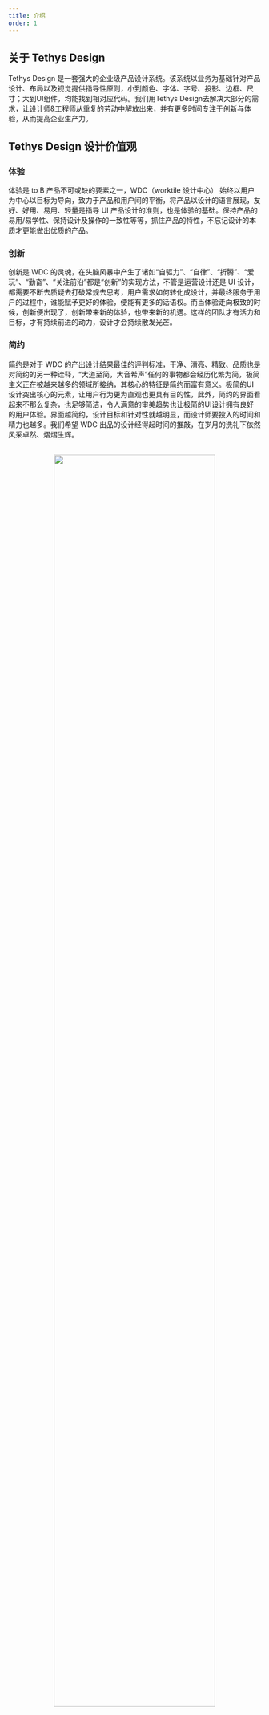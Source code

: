 ```yaml
---
title: 介绍
order: 1
---
```

 ## 关于 Tethys Design

 Tethys Design 是一套强大的企业级产品设计系统。该系统以业务为基础针对产品设计、布局以及视觉提供指导性原则，小到颜色、字体、字号、投影、边框、尺寸；大到UI组件，均能找到相对应代码。我们用Tethys Design去解决大部分的需求，让设计师&工程师从重复的劳动中解放出来，并有更多时间专注于创新与体验，从而提高企业生产力。

## Tethys Design 设计价值观 

### 体验

体验是 to B 产品不可或缺的要素之一，WDC（worktile 设计中心） 始终以用户为中心以目标为导向，致力于产品和用户间的平衡，将产品以设计的语言展现，友好、好用、易用、轻量是指导 UI 产品设计的准则，也是体验的基础。保持产品的易用/易学性、保持设计及操作的一致性等等，抓住产品的特性，不忘记设计的本质才更能做出优质的产品。

### 创新


创新是 WDC 的灵魂，在头脑风暴中产生了诸如“自驱力”、“自律”、“折腾”、“爱玩”、“勤奋”、“关注前沿”都是“创新”的实现方法，不管是运营设计还是 UI 设计，都需要不断去质疑去打破常规去思考，用户需求如何转化成设计，并最终服务于用户的过程中，谁能赋予更好的体验，便能有更多的话语权。而当体验走向极致的时候，创新便出现了，创新带来新的体验，也带来新的机遇。这样的团队才有活力和目标，才有持续前进的动力，设计才会持续散发光芒。

### 简约

简约是对于 WDC 的产出设计结果最佳的评判标准，干净、清亮、精致、品质也是对简约的另一种诠释，“大道至简，大音希声”任何的事物都会经历化繁为简，极简主义正在被越来越多的领域所接纳，其核心的特征是简约而富有意义。极简的UI设计突出核心的元素，让用户行为更为直观也更具有目的性，此外，简约的界面看起来不那么复杂，也足够简洁，令人满意的审美趋势也让极简的UI设计拥有良好的用户体验。界面越简约，设计目标和针对性就越明显，而设计师要投入的时间和精力也越多。我们希望 WDC 出品的设计经得起时间的推敲，在岁月的洗礼下依然风采卓然、熠熠生辉。

</br>

<div align=center>
<img src="assets/images/intro/values.png" width="80%" />
</div>

</br>

 ## 设计语言 2.0

### 价值内涵

设计语言 2.0 面向 Worktile 产品内部，规范侧重在产品设计和实现层面将内容梳理清楚，实用性第一，设计师或者工程师可以直接参考和使用。

设计语言的出现旨在解决工作过程中的一些问题：

1. 解决多人协作时控件混乱问题；
1. 解决开发效率、代码冗余问题；
1. 解决产品迭代中品牌形象会走样问题；
1. 新人入职后更快上手工作，避免出错。

### 迭代规则

V2.0 的制定是基于 V1.0 及 V1.X 的基础上，重新进行更新优化，将不好的、过时的规范及时同步归纳，设计语言规范化、线上化、详细化，使设计师与工程师协作过程更紧密流畅，避免浪费不必要的时间。

设计师需要在产品不断更新迭代的过程中及时优化迭代视觉规范，保证工作顺利进行。

<br/>

<div align=center>
<img src="assets/images/intro/sprint.png" width="80%" />
</div>

<br/>

### 规则弹性

采用 28 原则针对产品 80% 的界面进行规范。

80% 代表色彩、组件、字体、间距等重要内容，这些内容需要进行详细的规范说明。另外的 20% 是指某些组件或页面是不可复用并且不重要的，这种 20% 的内容不需要花费精力做进规范里。设计师在迭代过程中根据界面的详细情况具体问题具体分析，及时与工程师沟通思路，必要时产出设计界面明确细节。

### 跳出规则

我们会看到更多优秀的创新的设计正在一步步脱离这些条条框框，从而做出让人眼前一亮的设计。只有充分了解规则，才能掌握与运用，才能创新。

设计的思考方式不是方法论的堆砌和强调，而是以产品目标为起点，然后紧密围绕目标进行提问回答，这种方式才能让我们深入去思考，给出的解决方案才更有道理，经得起挑战。

我们可以考虑针对不同终端的使用场景、用户群体，在局部统一的基础上做差异化处理。包括 icon 的处理，也可以根据功能的强弱、出现的时机，做差异化处理。而不是固执的坚信只要不统一那就是错的，设计决策并不是非黑即白的。

不是只有符合规范与原则的设计才是好设计，符合规范与原则能更好地帮我们达到一些目标，进而成为好的设计。 同时不忘更高层面的设计准则：以目标为导向和以用户为中心。